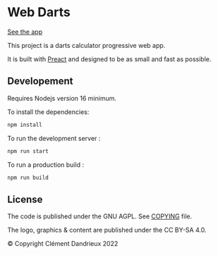 # Web Darts

[See the app](https://darts.napkid.dev)

This project is a darts calculator progressive web app.

It is built with [Preact](https://preactjs.com/) and designed to be as small and fast as possible.

## Developement

Requires Nodejs version 16 minimum.

To install the dependencies:

```bash
npm install
```

To run the development server :

```bash
npm run start
```

To run a production build :

```bash
npm run build
```

## License

The code is published under the GNU AGPL. See [COPYING](./COPYING) file.

The logo, graphics & content are published under the CC BY-SA 4.0.

© Copyright Clément Dandrieux 2022
